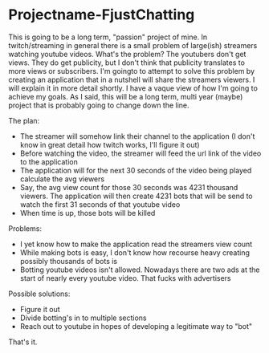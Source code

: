 # Projectname-FjustChatting

This is going to be a long term, "passion" project of mine. In twitch/streaming in general there is a small problem of large(ish) streamers watching youtube videos. What's the problem? The youtubers don't get views. They do get publicity, but I don't think that publicity translates to more views or subscribers. I'm goingto to attempt to solve this problem by creating an application that in a nutshell will share the streamers viewers. I will explain it in more detail shortly. I have a vaque view of how I'm going to achieve my goals. As I said, this will be a long term, multi year (maybe) project that is probably going to change down the line.

The plan:
* The streamer will somehow link their channel to the application (I don't know in great detail how twitch works, I'll figure it out)
* Before watching the video, the streamer will feed the url link of the video to the application
* The application will for the next 30 seconds of the video being played calculate the avg viewers
* Say, the avg view count for those 30 seconds was 4231 thousand viewers. The application will then create 4231 bots that will be send to watch the first 31 seconds of that youtube video
* When time is up, those bots will be killed

Problems:
* I yet know how to make the application read the streamers view count
* While making bots is easy, I don't know how recourse heavy creating possibly thousands of bots is
* Botting youtube videos isn't allowed. Nowadays there are two ads at the start of nearly every youtube video. That fucks with advertisers

Possible solutions:
* Figure it out
* Divide botting's in to multiple sections
* Reach out to youtube in hopes of developing a legitimate way to "bot"

That's it.
